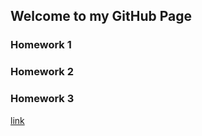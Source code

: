 ## Welcome to my GitHub Page



### Homework 1
### Homework 2
### Homework 3


[link](https://moodle.boun.edu.tr/login/)
